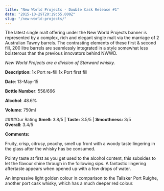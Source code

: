 ```yaml
---
title: "New World Projects - Double Cask Release #1"
date: "2015-10-29T20:19:55.000Z"
slug: "/new-world-projects/"
---
```

The latest single malt offering under the New World Projects banner is represented by a complex, rich and elegant single malt via the marriage of 2 Australian Tawny barrels. The contrasting elements of these first & second fill, 200 litre barrels are seamlessly integrated in a style somewhat less boisterous than the previous innovators behind NWWD.

*New World Projects are a division of Starward whisky.* 

**Description**: 1x Port re-fill 1x Port first fill

**Date**: 13-May-15

**Bottle Number**: 556/666

**Alcohol**: 48.6%

**Volume**: 750ml


####Our Rating
**Smell:** 3.8/5 | **Taste:** 3.5/5 | **Smoothness:** 3/5   
**Overall:** 3.4/5 


**Comments:**

Fruity, crisp, citrusy, peachy, smell up front with a woody taste lingering in the glass after the whisky has be consumed.  

Pointy taste at first as you get used to the alcohol content, this subsides to let the flavour shine through in the following sips. A fantastic lingering aftertaste appears when opened up with a few drops of water. 

An impressive light golden colour in comparison to the Talisker Port Ruighe, another port cask whisky, which has a much deeper red colour. 
    